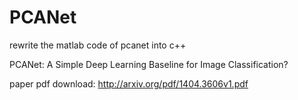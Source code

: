 PCANet
======

rewrite the matlab code of pcanet into c++


PCANet: A Simple Deep Learning Baseline for Image Classification?

paper pdf download: http://arxiv.org/pdf/1404.3606v1.pdf
